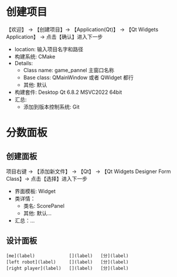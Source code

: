 # 创建项目
【欢迎】 -> 【创建项目】-> 【Application(Qt)】 -> 【Qt Widgets Application】 -> 点击【确认】进入下一步
* location: 输入项目名字和路径
* 构建系统: CMake
* Details:
  * Class name: game_pannel 主窗口名称
  * Base class: QMainWindow 或者 QWidget 都行
  * 其他: 默认
* 构建套件: Desktop Qt 6.8.2 MSVC2022 64bit
* 汇总:
  * 添加到版本控制系统: Git
# 分数面板
## 创建面板
项目右键 -> 【添加新文件】 -> 【Qt】 -> 【Qt Widgets Designer Form Class】-> 点击【选择】进入下一步
* 界面模板: Widget
* 类详情：
  * 类名: ScorePanel
  * 其他: 默认...
* 汇总：...
## 设计面板
    [me](label)             [](label)   [分](label)
    [left robot](label)     [](label)   [分](label)
    [right player](label)   [](label)   [分](label)